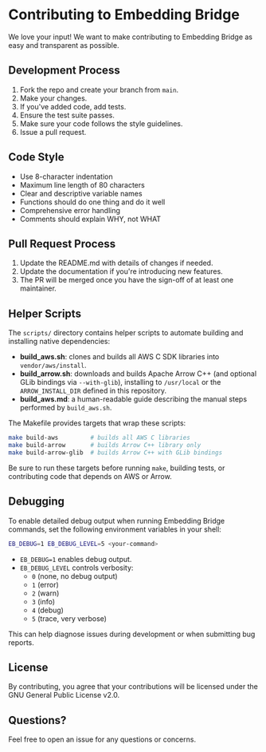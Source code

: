 # Contributing to Embedding Bridge

We love your input! We want to make contributing to Embedding Bridge as easy and transparent as possible.

## Development Process

1. Fork the repo and create your branch from `main`.
2. Make your changes.
3. If you've added code, add tests.
4. Ensure the test suite passes.
5. Make sure your code follows the style guidelines.
6. Issue a pull request.

## Code Style

- Use 8-character indentation
- Maximum line length of 80 characters
- Clear and descriptive variable names
- Functions should do one thing and do it well
- Comprehensive error handling
- Comments should explain WHY, not WHAT

## Pull Request Process

1. Update the README.md with details of changes if needed.
2. Update the documentation if you're introducing new features.
3. The PR will be merged once you have the sign-off of at least one maintainer.

## Helper Scripts

The `scripts/` directory contains helper scripts to automate building and installing native dependencies:

- **build_aws.sh**: clones and builds all AWS C SDK libraries into `vendor/aws/install`.
- **build_arrow.sh**: downloads and builds Apache Arrow C++ (and optional GLib bindings via `--with-glib`), installing to `/usr/local` or the `ARROW_INSTALL_DIR` defined in this repository.
- **build_aws.md**: a human-readable guide describing the manual steps performed by `build_aws.sh`.

The Makefile provides targets that wrap these scripts:
```bash
make build-aws         # builds all AWS C libraries
make build-arrow       # builds Arrow C++ library only
make build-arrow-glib  # builds Arrow C++ with GLib bindings
```

Be sure to run these targets before running `make`, building tests, or contributing code that depends on AWS or Arrow.

## Debugging

To enable detailed debug output when running Embedding Bridge commands, set the following environment variables in your shell:

```sh
EB_DEBUG=1 EB_DEBUG_LEVEL=5 <your-command>
```

- `EB_DEBUG=1` enables debug output.
- `EB_DEBUG_LEVEL` controls verbosity:
  - `0` (none, no debug output)
  - `1` (error)
  - `2` (warn)
  - `3` (info)
  - `4` (debug)
  - `5` (trace, very verbose)

This can help diagnose issues during development or when submitting bug reports.

## License

By contributing, you agree that your contributions will be licensed under the GNU General Public License v2.0.

## Questions?

Feel free to open an issue for any questions or concerns. 